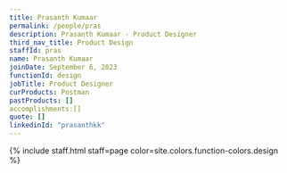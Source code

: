 ```yaml
---
title: Prasanth Kumaar
permalink: /people/pras
description: Prasanth Kumaar - Product Designer
third_nav_title: Product Design
staffId: pras
name: Prasanth Kumaar
joinDate: September 6, 2023
functionId: design
jobTitle: Product Designer
curProducts: Postman
pastProducts: []
accomplishments:[]
quote: []
linkedinId: "prasanthkk"
---
```


{% include staff.html staff=page color=site.colors.function-colors.design %}
